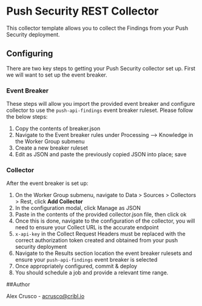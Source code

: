 # Push Security REST Collector 

This collector template allows you to collect the Findings from your Push Security deployment. 

## Configuring 

There are two key steps to getting your Push Security collector set up. First we will want to set up the event breaker. 

### Event Breaker 

These steps will allow you import the provided event breaker and configure collector to use the `push-api-findings` event breaker ruleset. Please follow the below steps: 

1. Copy the contents of breaker.json
2. Navigate to the Event breaker rules under Processing --> Knowledge in the Worker Group submenu
3. Create a new breaker ruleset
4. Edit as JSON and paste the previously copied JSON into place; save

### Collector 

After the event breaker is set up: 

1. On the Worker Group submenu, navigate to Data > Sources > Collectors > Rest, click **Add Collector**
2. In the configuration modal, click Manage as JSON
3. Paste in the contents of the provided collector.json file, then click ok
4. Once this is done, navigate to the configuration of the collector, you will need to ensure your Collect URL is the accurate endpoint
5. `x-api-key` in the Collect Request Headers must be replaced with the correct authorization token created and obtained from your push security deployment
6. Navigate to the Results section location the event breaker rulesets and ensure your `push-api-findings` event breaker is selected
7. Once appropriately configured, commit & deploy
8. You should schedule a job and provide a relevant time range.


##Author 

Alex Crusco - acrusco@cribl.io
